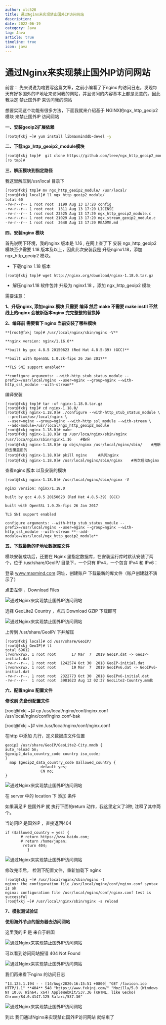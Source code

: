 ```yaml
---
author: xlc520
title: 通过Nginx来实现禁止国外IP访问网站
description: 
date: 2022-06-19
category: Java
tag: Java
article: true
timeline: true
icon: java
---
```




# 通过Nginx来实现禁止国外IP访问网站

前言： 先来说说为啥要写这篇文章，之前小编看了下nginx 的访问日志，发现每天有好多国外的IP地址来访问我的网站，并且访问的内容基本上都是恶意的。因此 我决定 禁止国外IP 来访问我的网站

想要实现这个功能有很多方法，下面我就来介绍基于 NGINX的ngx_http_geoip2模块 来禁止国外IP 访问网站



**一、安装geoip2扩展依赖**

```sh
[root@fxkj ~]# yum install libmaxminddb-devel -y
```

**二、下载ngx_http_geoip2_module模块**

```sh
[root@fxkj tmp]#  git clone https://github.com/leev/ngx_http_geoip2_module.git
[ro tmp]# 
```

**三、解压模块到指定路径**

我这里解压到/usr/local 目录下

```sh
[root@fxkj tmp]# mv ngx_http_geoip2_module/ /usr/local/
[root@fxkj local]# ll ngx_http_geoip2_module/
total 60
-rw-r--r-- 1 root root  1199 Aug 13 17:20 config
-rw-r--r-- 1 root root  1311 Aug 13 17:20 LICENSE
-rw-r--r-- 1 root root 23525 Aug 13 17:20 ngx_http_geoip2_module.c
-rw-r--r-- 1 root root 21029 Aug 13 17:20 ngx_stream_geoip2_module.c
-rw-r--r-- 1 root root  3640 Aug 13 17:20 README.md
```



**四、安装nginx 模块**

首先说明下环境，我的nginx 版本是 1.16 , 在网上查了下 安装 ngx_http_geoip2 模块至少需要 1.18 版本及以上，因此此次安装我是 升级nginx1.18，添加 ngx_http_geoip2 模块。

- 下载nginx 1.18 版本

```
[root@fxkj tmp]# wget http://nginx.org/download/nginx-1.18.0.tar.gz
```



- 解压nginx1.18 软件包并 升级为 nginx1.18 ，添加 ngx_http_geoip2 模块

需要注意：

**1、升级nginx, 添加nginx 模块 只需要 编译 然后 make
不需要 make instll 不然线上的nginx 会被新版本nginx 完完整整的替换掉**



**2、编译前 需要看下 nginx 当前安装了哪些模块**

```shell
**[root@fxkj tmp]# /usr/local/nginx/sbin/nginx -V**

**nginx version: nginx/1.16.0**

**built by gcc 4.8.5 20150623 (Red Hat 4.8.5-39) (GCC)**

**built with OpenSSL 1.0.2k-fips 26 Jan 2017**

**TLS SNI support enabled**

**configure arguments: --with-http_stub_status_module --prefix=/usr/local/nginx --user=nginx --group=nginx --with-http_ssl_module --with-stream**
```



编译安装

```shell
[root@fxkj tmp]# tar -xf nginx-1.18.0.tar.gz 
[root@fxkj tmp]# cd nginx-1.18.0/
[root@fxkj nginx-1.18.0]# ./configure --with-http_stub_status_module \
 --prefix=/usr/local/nginx \
 --user=nginx --group=nginx --with-http_ssl_module --with-stream \
 --add-module=/usr/local/ngx_http_geoip2_module
[root@fxkj nginx-1.18.0]# make
[root@fxkj nginx-1.18.0]# cp /usr/loca/nginx/sbin/nginx /usr/loca/nginx/sbin/nginx1.16    #备份
[root@fxkj nginx-1.18.0]# cp objs/nginx /usr/local/nginx/sbin/    #用新的去覆盖旧的
[root@fxkj nginx-1.18.0]# pkill nginx     #杀死nginx
[root@fxkj nginx-1.18.0]# /usr/local/nginx/sbin/nginx    #再次启动Nginx
```

查看nginx 版本 以及安装的模块

```shell
[root@fxkj nginx-1.18.0]# /usr/local/nginx/sbin/nginx -V

nginx version: nginx/1.18.0

built by gcc 4.8.5 20150623 (Red Hat 4.8.5-39) (GCC)

built with OpenSSL 1.0.2k-fips 26 Jan 2017

TLS SNI support enabled

configure arguments: --with-http_stub_status_module --prefix=/usr/local/nginx --user=nginx --group=nginx --with-http_ssl_module --with-stream **--add-module=/usr/local/ngx_http_geoip2_module**
```





**五、下载最新的IP地址数据库文件**

模块安装成功后，还要在 Nginx 里指定数据库，在安装运行库时默认安装了两个，位于 /usr/share/GeoIP/ 目录下，一个只有 IPv4，一个包含 IPv4 和 IPv6：

登录 www.maxmind.com 网址，创建账户 下载最新的库文件（账户创建就不演示了）

点击左侧 ，Download Files

![通过Nginx来实现禁止国外IP访问网站](https://static.xlc520.ml/blogImage/a965a80a0e354dde96ba5fa1091cf86f.png)



选择 GeoLite2 Country ，点击 Download GZIP 下载即可

![通过Nginx来实现禁止国外IP访问网站](https://static.xlc520.ml/blogImage/c3e087baa970419593541115de1ad8be.png)



上传到 /usr/share/GeoIP/ 下并解压

```shell
[root@fxkj local]# cd /usr/share/GeoIP/
[root@fxkj GeoIP]# ll
total 69612
lrwxrwxrwx. 1 root root       17 Mar  7  2019 GeoIP.dat -> GeoIP-initial.dat
-rw-r--r--. 1 root root  1242574 Oct 30  2018 GeoIP-initial.dat
lrwxrwxrwx. 1 root root       19 Mar  7  2019 GeoIPv6.dat -> GeoIPv6-initial.dat
-rw-r--r--. 1 root root  2322773 Oct 30  2018 GeoIPv6-initial.dat
-rw-r--r--  1 root root  3981623 Aug 12 02:37 GeoLite2-Country.mmdb
```

**六、配置nginx 配置文件**

**修改前 先备份配置文件**

[root@fxkj ~]# cp /usr/local/nginx/conf/nginx.conf /usr/local/nginx/conf/nginx.conf-bak

[root@fxkj ~]# vim /usr/local/nginx/conf/nginx.conf



在http 中添加 几行，定义数据库文件位置

```shell
geoip2 /usr/share/GeoIP/GeoLite2-City.mmdb {
auto_reload 5m;
$geoip2_data_country_code country iso_code;
}
  map $geoip2_data_country_code $allowed_country {
                default yes;
                CN no;
}
```

![通过Nginx来实现禁止国外IP访问网站](https://static.xlc520.ml/blogImage/bfc6d7c990cf41b08b13280b8ee9f0e8.png)



在 server 中的 location 下 添加 条件

如果满足IP 是国外IP 就 执行下面的return 动作，我这里定义了3种, 注释了其中两个。

当访问IP 是国外IP ，直接返回404

```shell
if ($allowed_country = yes) {
       # return https://www.baidu.com;
       # return /home/japan;
        return 404;
          }
```

![通过Nginx来实现禁止国外IP访问网站](https://static.xlc520.ml/blogImage/58effbcb1b4d4422b637a238d8371051.png)



修改完毕后， 检测下配置文件，重新加载下 nginx

```shell
[root@fxkj ~]# /usr/local/nginx/sbin/nginx -t
nginx: the configuration file /usr/local/nginx/conf/nginx.conf syntax is ok
nginx: configuration file /usr/local/nginx/conf/nginx.conf test is successful
[roo@fxkj ~]# /usr/local/nginx/sbin/nginx -s reload
```



**7、模拟测试验证**

**使用海外节点的服务器去访问网站**

这里我的IP 是 来自于韩国

![通过Nginx来实现禁止国外IP访问网站](https://static.xlc520.ml/blogImage/fca231769f3c40458a321bdca7c356f1.png)



可以看到访问网站报错 404 Not Found

![通过Nginx来实现禁止国外IP访问网站](https://static.xlc520.ml/blogImage/ac732b838fd84cf9a1ba52a27c13d76d.png)



我们再来看下nginx 的访问日志

```shell
"13.125.1.194 - - [14/Aug/2020:16:15:51 +0800] "GET /favicon.ico HTTP/1.1" **404** 548 "https://www.fxkjnj.com/" "Mozilla/5.0 (Windows NT 10.0; Win64; x64) AppleWebKit/537.36 (KHTML, like Gecko) Chrome/84.0.4147.125 Safari/537.36"
```

![通过Nginx来实现禁止国外IP访问网站](https://static.xlc520.ml/blogImage/e74537e1a7b4476098d4e68a38203704.png)



到此 我们通过Nginx来实现禁止国外IP访问网站 就结束了